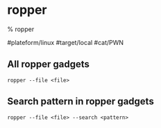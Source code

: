 # ropper

% ropper

#plateform/linux #target/local #cat/PWN

## All ropper gadgets
```
ropper --file <file>
```

## Search pattern in ropper gadgets
```
ropper --file <file> --search <pattern>
```